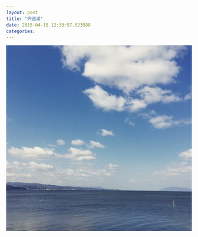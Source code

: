 ```yaml
---
layout: post
title: "宍道湖"
date: 2015-04-15 12:33:57.523588
categories: 
---
```


![](/assets/images/201504/10005123_1379165175744100_1388702931_n.jpg)


